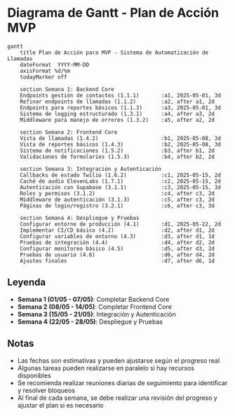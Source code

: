# Diagrama de Gantt - Plan de Acción MVP

```mermaid
gantt
    title Plan de Acción para MVP - Sistema de Automatización de Llamadas
    dateFormat  YYYY-MM-DD
    axisFormat %d/%m
    todayMarker off

    section Semana 1: Backend Core
    Endpoints gestión de contactos (1.1.1)       :a1, 2025-05-01, 3d
    Refinar endpoints de llamadas (1.1.2)        :a2, after a1, 2d
    Endpoints para reportes básicos (1.1.3)      :a3, 2025-05-01, 3d
    Sistema de logging estructurado (1.3.1)      :a4, after a3, 2d
    Middleware para manejo de errores (1.3.2)    :a5, after a2, 2d

    section Semana 2: Frontend Core
    Vista de llamadas (1.4.2)                    :b1, 2025-05-08, 3d
    Vista de reportes básicos (1.4.3)            :b2, 2025-05-08, 3d
    Sistema de notificaciones (1.5.2)            :b3, after b1, 2d
    Validaciones de formularios (1.5.3)          :b4, after b2, 2d

    section Semana 3: Integración y Autenticación
    Callbacks de estado Twilio (1.6.2)           :c1, 2025-05-15, 2d
    Caché de audio ElevenLabs (1.7.1)            :c2, 2025-05-15, 2d
    Autenticación con Supabase (3.1.1)           :c3, 2025-05-15, 3d
    Roles y permisos (3.1.2)                     :c4, after c3, 2d
    Middleware de autenticación (3.1.3)          :c5, after c3, 2d
    Páginas de login/registro (3.2.1)            :c6, after c3, 3d

    section Semana 4: Despliegue y Pruebas
    Configurar entorno de producción (4.1)       :d1, 2025-05-22, 2d
    Implementar CI/CD básico (4.2)               :d2, after d1, 2d
    Configurar variables de entorno (4.3)        :d3, after d1, 1d
    Pruebas de integración (4.4)                 :d4, after d2, 2d
    Configurar monitoreo básico (4.5)            :d5, after d3, 2d
    Pruebas de usuario (4.6)                     :d6, after d4, 2d
    Ajustes finales                              :d7, after d6, 1d
```

## Leyenda

- **Semana 1 (01/05 - 07/05)**: Completar Backend Core
- **Semana 2 (08/05 - 14/05)**: Completar Frontend Core
- **Semana 3 (15/05 - 21/05)**: Integración y Autenticación
- **Semana 4 (22/05 - 28/05)**: Despliegue y Pruebas

## Notas

- Las fechas son estimativas y pueden ajustarse según el progreso real
- Algunas tareas pueden realizarse en paralelo si hay recursos disponibles
- Se recomienda realizar reuniones diarias de seguimiento para identificar y resolver bloqueos
- Al final de cada semana, se debe realizar una revisión del progreso y ajustar el plan si es necesario
